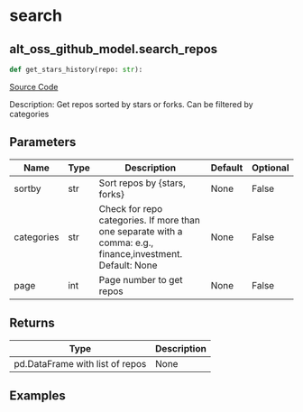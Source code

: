 # search

## alt_oss_github_model.search_repos

```python
def get_stars_history(repo: str):
```
[Source Code](https://github.com/OpenBB-finance/OpenBBTerminal/tree/main/openbb_terminal/alternative/oss/github_model.py#L54)

Description: Get repos sorted by stars or forks. Can be filtered by categories

## Parameters

| Name | Type | Description | Default | Optional |
| ---- | ---- | ----------- | ------- | -------- |
| sortby | str | Sort repos by {stars, forks} | None | False |
| categories | str | Check for repo categories. If more than one separate with a comma: e.g., finance,investment. Default: None | None | False |
| page | int | Page number to get repos | None | False |

## Returns

| Type | Description |
| ---- | ----------- |
| pd.DataFrame with list of repos | None |

## Examples

